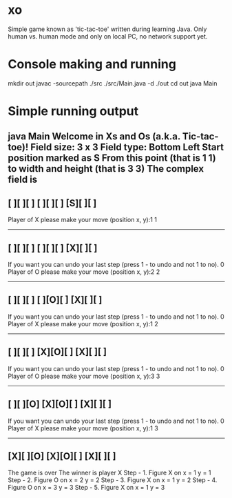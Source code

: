 xo
=========================

Simple game known as 'tic-tac-toe' written during learning Java.
Only human vs. human mode and only on local PC, no network support yet.

Console making and running
==========================
mkdir out
javac -sourcepath ./src ./src/Main.java -d ./out
cd out
java Main 

Simple running output
==========================
java Main 
Welcome in Xs and Os (a.k.a. Tic-tac-toe)!
Field size: 3 x 3
Field type: Bottom Left
Start position marked as S
From this point (that is 1 1) to width and height (that is 3 3)
The complex field is
---------
[ ][ ][ ]
[ ][ ][ ]
[S][ ][ ]
---------
Player of X please make your move (position x, y):1
1

---------
[ ][ ][ ]
[ ][ ][ ]
[X][ ][ ]
---------
If you want you can undo your last step (press 1 - to undo and not 1 to no).
0
Player of O please make your move (position x, y):2
2

---------
[ ][ ][ ]
[ ][O][ ]
[X][ ][ ]
---------
If you want you can undo your last step (press 1 - to undo and not 1 to no).
0
Player of X please make your move (position x, y):1
2

---------
[ ][ ][ ]
[X][O][ ]
[X][ ][ ]
---------
If you want you can undo your last step (press 1 - to undo and not 1 to no).
0
Player of O please make your move (position x, y):3
3

---------
[ ][ ][O]
[X][O][ ]
[X][ ][ ]
---------
If you want you can undo your last step (press 1 - to undo and not 1 to no).
0
Player of X please make your move (position x, y):1
3

---------
[X][ ][O]
[X][O][ ]
[X][ ][ ]
---------
The game is over
The winner is player X
Step - 1. Figure X on x = 1 y = 1
Step - 2. Figure O on x = 2 y = 2
Step - 3. Figure X on x = 1 y = 2
Step - 4. Figure O on x = 3 y = 3
Step - 5. Figure X on x = 1 y = 3



